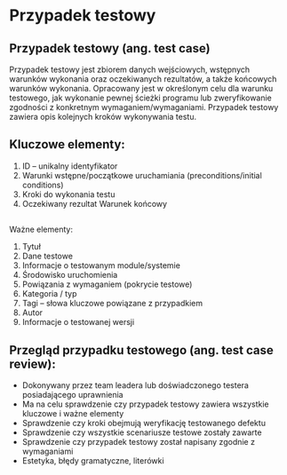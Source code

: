 # Przypadek testowy

## Przypadek testowy \(ang. test case\)

Przypadek testowy jest zbiorem danych wejściowych, wstępnych warunków wykonania oraz oczekiwanych rezultatów, a także końcowych warunków wykonania. Opracowany jest w określonym celu dla warunku testowego, jak wykonanie pewnej ścieżki programu lub zweryfikowanie zgodności z konkretnym wymaganiem/wymaganiami.  Przypadek testowy zawiera opis kolejnych kroków wykonywania testu.

## Kluczowe elementy:

1. ID – unikalny identyfikator 
2. Warunki wstępne/początkowe uruchamiania \(preconditions/initial conditions\) 
3. Kroki do wykonania testu 
4. Oczekiwany rezultat Warunek końcowy

## Ważne elementy:

1. Tytuł
2. Dane testowe
3. Informacje o testowanym module/systemie
4. Środowisko uruchomienia
5. Powiązania z wymaganiem \(pokrycie testowe\)
6. Kategoria / typ
7. Tagi – słowa kluczowe powiązane z przypadkiem
8. Autor
9. Informacje o testowanej wersji

## Przegląd przypadku testowego \(ang. test case review\):

* Dokonywany przez team leadera lub doświadczonego testera posiadającego uprawnienia 
* Ma na celu sprawdzenie czy przypadek testowy zawiera wszystkie kluczowe i ważne elementy 
* Sprawdzenie czy kroki obejmują weryfikację testowanego defektu 
* Sprawdzenie czy wszystkie scenariusze testowe zostały zawarte 
* Sprawdzenie czy przypadek testowy został napisany zgodnie z wymaganiami 
* Estetyka, błędy gramatyczne, literówki

